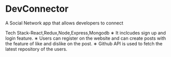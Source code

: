 # DevConnector

A Social Network app that allows developers to connect

Tech Stack-React,Redux,Node,Express,Mongodb
∗ It inclcudes sign up and login feature.
∗ Users can register on the website and can create posts with the feature of like and dislike on the post.
∗ Github API is used to fetch the latest repository of the users.
